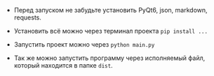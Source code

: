 * Перед запуском не забудьте установить PyQt6, json, markdown, requests.
* Установить всё можно через терминал проекта `pip install ...`
* Запустить проект можно через `python main.py`

* Так же можно запустить программу через исполняемый файл, который находится в папке `dist`.

